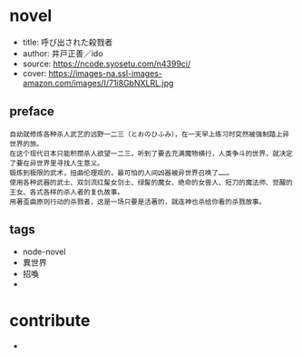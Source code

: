 
# novel

- title: 呼び出された殺戮者
- author: 井戸正善／ido
- source: https://ncode.syosetu.com/n4399ci/
- cover: https://images-na.ssl-images-amazon.com/images/I/71i8GbNXLRL.jpg

## preface

```
自幼就修炼各种杀人武艺的远野一二三（とおのひふみ），在一天早上练习时突然被强制踏上异世界的旅。
在这个现代日本只能积攒杀人欲望一二三，听到了要去充满魔物横行，人类争斗的世界，就决定了要在异世界里寻找人生意义。
锻炼到极限的武术，扭曲伦理观的，最可怕的人间凶器被异世界召唤了……。
使用各种武器的武士、双剑流红髲女剑士、绿髲的魔女、绝命的女兽人、短刀的魔法师、觉醒的王女、各式各样的杀人者的复仇故事。
用著歪曲原则行动的杀戮者，这是一场只要是活著的，就连神也杀给你看的杀戮故事。
```

## tags

- node-novel
- 異世界
- 招喚
- 

# contribute

- 

